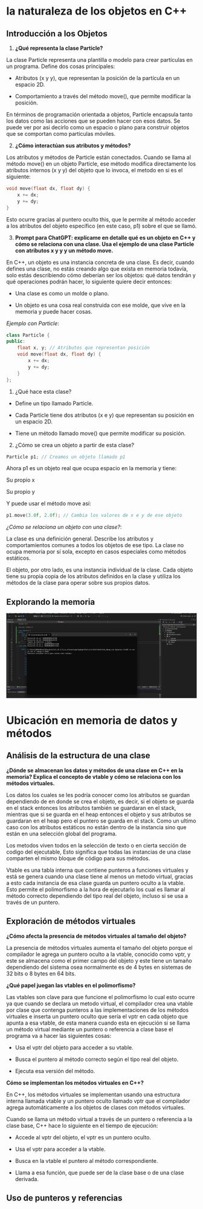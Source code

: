 # la naturaleza de los objetos en C++

## Introducción a los Objetos

1. **¿Qué representa la clase Particle?**

La clase Particle representa una plantilla o modelo para crear partículas en un programa. Define dos cosas principales:

- Atributos (x y y), que representan la posición de la partícula en un espacio 2D.

- Comportamiento a través del método move(), que permite modificar la posición.

En términos de programación orientada a objetos, Particle encapsula tanto los datos como las acciones que se pueden hacer con esos datos. Se puede ver por asi decirlo como un espacio o plano para construir objetos que se comportan como particulas móviles. 

2. **¿Cómo interactúan sus atributos y métodos?**

Los atributos y métodos de Particle están conectados. Cuando se llama al método move() en un objeto Particle, ese método modifica directamente los atributos internos (x y y) del objeto que lo invoca, el metodo en si es el siguiente:

```cpp
void move(float dx, float dy) {
    x += dx;
    y += dy;
}
```
Esto ocurre gracias al puntero oculto this, que le permite al método acceder a los atributos del objeto específico (en este caso, p1) sobre el que se llamó.

3. **Prompt para ChatGPT: explícame en detalle qué es un objeto en C++ y cómo se relaciona con una clase. Usa el ejemplo de una clase Particle con atributos x y y y un método move.**

En C++, un objeto es una instancia concreta de una clase. Es decir, cuando defines una clase, no estás creando algo que exista en memoria todavía, solo estás describiendo cómo deberían ser los objetos: qué datos tendrán y qué operaciones podrán hacer, lo siguiente quiere decir entonces:

- Una clase es como un molde o plano.

- Un objeto es una cosa real construida con ese molde, que vive en la memoria y puede hacer cosas.

*Ejemplo con Particle*:

```cpp
class Particle {
public:
    float x, y; // Atributos que representan posición
    void move(float dx, float dy) {
        x += dx;
        y += dy;
    }
};
```

1. ¿Qué hace esta clase?

- Define un tipo llamado Particle.

- Cada Particle tiene dos atributos (x e y) que representan su posición en un espacio 2D.

- Tiene un método llamado move() que permite modificar su posición.

2. ¿Cómo se crea un objeto a partir de esta clase?

```cpp
Particle p1; // Creamos un objeto llamado p1
```

Ahora p1 es un objeto real que ocupa espacio en la memoria y tiene:

Su propio x

Su propio y

Y puede usar el método move así:

````cpp
p1.move(3.0f, 2.0f); // Cambia los valores de x e y de ese objeto
````

*¿Cómo se relaciona un objeto con una clase?*:

La clase es una definición general. Describe los atributos y comportamientos comunes a todos los objetos de ese tipo. La clase no ocupa memoria por sí sola, excepto en casos especiales como métodos estáticos.

El objeto, por otro lado, es una instancia individual de la clase. Cada objeto tiene su propia copia de los atributos definidos en la clase y utiliza los métodos de la clase para operar sobre sus propios datos.

## Explorando la memoria

![alt text](<../Evidencias1/Captura de pantalla 2025-09-18 092346.png>)














# Ubicación en memoria de datos y métodos

## Análisis de la estructura de una clase

**¿Dónde se almacenan los datos y métodos de una clase en C++ en la memoria? Explica el concepto de vtable y cómo se relaciona con los métodos virtuales.**

Los datos los cuales se les podría conocer como los atributos se guardan dependiendo de en donde se crea el objeto, es decir, si el objeto se guarda en el stack entonces los atributos también se guardaran en el stack, mientras que si se guarda en el heap entonces el objeto y sus atributos se guardaran en el heap pero el puntero se guarda en el stack. Como un ultimo caso con los atributos estáticos no están dentro de la instancia sino que están en una selección global del programa.

Los metodos viven todos en la selección de texto o en cierta sección de codigo del ejecutable, Esto significa que todas las instancias de una clase comparten el mismo bloque de código para sus métodos.

Vtable es una tabla interna que contiene punteros a funciones virtuales y está se genera cuando una clase tiene al menos un metodo virtual, gracias a esto cada instancia de esa clase guarda un puntero oculto a la vtable. Esto permite el polimorfismo a la hora de ejecutarlo los cual es llamar al método correcto dependiendo del tipo real del objeto, incluso si se usa a través de un puntero.

## Exploración de métodos virtuales

**¿Cómo afecta la presencia de métodos virtuales al tamaño del objeto?** 

La presencia de métodos virtuales aumenta el tamaño del objeto porque el compilador le agrega un puntero oculto a la vtable, conocido como vptr, y este se almacena como el primer campo del objeto y este tiene un tamaño dependiendo del sistema osea normalmente es de 4 bytes en sistemas de 32 bits o 8 bytes en 64 bits.

**¿Qué papel juegan las vtables en el polimorfismo?** 

Las vtables son clave para que funcione el polimorfismo lo cual esto ocurre ya que cuando se declara un metodo virtual, el compilador crea una vtable por clase que contenga punteros a las implementaciones de los métodos virtuales e inserta un puntero oculto que sería el vptr en cada objeto que apunta a esa vtable, de esta manera cuando esta en ejecución si se llama un método virtual mediante un puntero o referencia a clase base el programa va a hacer las siguientes cosas: 

- Usa el vptr del objeto para acceder a su vtable.

- Busca el puntero al método correcto según el tipo real del objeto.

- Ejecuta esa versión del método.

**Cómo se implementan los métodos virtuales en C++?**

En C++, los métodos virtuales se implementan usando una estructura interna llamada vtable y un puntero oculto llamado vptr que el compilador agrega automáticamente a los objetos de clases con métodos virtuales.

Cuando se llama un método virtual a través de un puntero o referencia a la clase base, C++ hace lo siguiente en el tiempo de ejecución: 

- Accede al vptr del objeto, el vptr es un puntero oculto. 

- Usa el vptr para acceder a la vtable.

- Busca en la vtable el puntero al método correspondiente.

- Llama a esa función, que puede ser de la clase base o de una clase derivada.

## Uso de punteros y referencias


